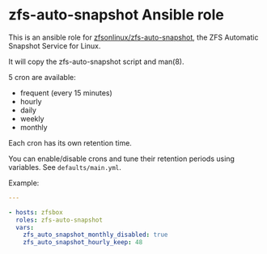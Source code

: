 # zfs-auto-snapshot Ansible role

This is an ansible role for [zfsonlinux/zfs-auto-snapshot](https://github.com/zfsonlinux/zfs-auto-snapshot), the ZFS Automatic Snapshot Service for Linux.

It will copy the zfs-auto-snapshot script and man(8).

5 cron are available:

- frequent (every 15 minutes)
- hourly
- daily
- weekly
- monthly

Each cron has its own retention time.

You can enable/disable crons and tune their retention periods using variables. See `defaults/main.yml`.

Example:

```yaml
---

- hosts: zfsbox
  roles: zfs-auto-snapshot
  vars:
    zfs_auto_snapshot_monthly_disabled: true
    zfs_auto_snapshot_hourly_keep: 48
```
